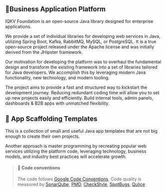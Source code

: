 ## 📎Business Application Platform

IQKV Foundation is an open-source Java library designed for enterprise applications.

We provide a set of individual libraries for developing web services in Java, utilizing Spring Boot, Kafka, RabbitMQ, MySQL, or PostgreSQL.
It is a true open-source project released under the Apache license and was initially derived from the JHipster framework.

Our motivation for developing the platform was to overhaul the fundamental design and transform the existing framework into a set of libraries tailored for Java developers.
We accomplish this by leveraging modern Java functionality, new technology, and modern tooling.

The project aims to provide a fast and structured way to kickstart the development journey. Reducing redundant coding time will allow you to set up new projects easily and efficiently.
Build internal tools, admin panels, dashboards & B2B apps with unmatched flexibility.

## 📐 App Scaffolding Templates

This is a collection of small and useful Java app templates that are not big enough to create their own projects.

Another approach is master programming by recreating popular web services utilizing the platform code, leveraging technology, business models, and industry best practices will accelerate growth.

> #### 🚥 Code conventions
>
> The code follows [Google Code Conventions](https://google.github.io/styleguide/javaguide.html).
> Code quality is measured by [SonarQube](https://docs.sonarsource.com/), [PMD](https://pmd.github.io/), [CheckStyle](https://checkstyle.sourceforge.io/), [SpotBugs](https://spotbugs.github.io/), [Qulice](https://www.qulice.com/)
